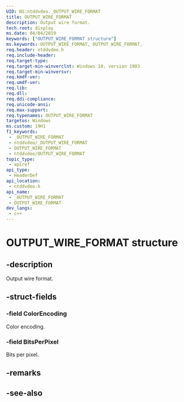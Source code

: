 ```yaml
---
UID: NS:ntddvdeo._OUTPUT_WIRE_FORMAT
title: OUTPUT_WIRE_FORMAT
description: Output wire format.
tech.root: display
ms.date: 04/04/2019
keywords: ["OUTPUT_WIRE_FORMAT structure"]
ms.keywords: OUTPUT_WIRE_FORMAT, OUTPUT_WIRE_FORMAT,
req.header: ntddvdeo.h
req.include-header: 
req.target-type: 
req.target-min-winverclnt: Windows 10, version 1903
req.target-min-winversvr: 
req.kmdf-ver: 
req.umdf-ver: 
req.lib: 
req.dll: 
req.ddi-compliance: 
req.unicode-ansi: 
req.max-support: 
req.typenames: OUTPUT_WIRE_FORMAT
targetos: Windows
ms.custom: 19H1
f1_keywords:
 - _OUTPUT_WIRE_FORMAT
 - ntddvdeo/_OUTPUT_WIRE_FORMAT
 - OUTPUT_WIRE_FORMAT
 - ntddvdeo/OUTPUT_WIRE_FORMAT
topic_type:
 - apiref
api_type:
 - HeaderDef
api_location:
 - ntddvdeo.h
api_name:
 - _OUTPUT_WIRE_FORMAT
 - OUTPUT_WIRE_FORMAT
dev_langs:
 - c++
---
```


# OUTPUT_WIRE_FORMAT structure


## -description

Output wire format.

## -struct-fields

### -field ColorEncoding

Color encoding.

### -field BitsPerPixel

 
Bits per pixel.

## -remarks

## -see-also

